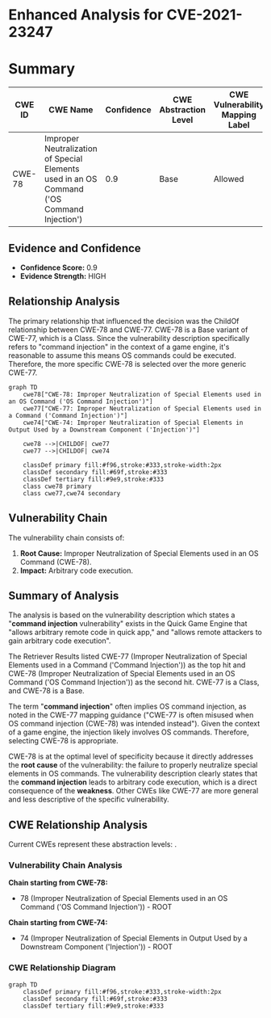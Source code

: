 # Enhanced Analysis for CVE-2021-23247

# Summary
| CWE ID | CWE Name | Confidence | CWE Abstraction Level | CWE Vulnerability Mapping Label | CWE-Vulnerability Mapping Notes |
|---|---|---|---|---|---|
| CWE-78 | Improper Neutralization of Special Elements used in an OS Command ('OS Command Injection') | 0.9 | Base | Allowed | Primary CWE |

## Evidence and Confidence

*   **Confidence Score:** 0.9
*   **Evidence Strength:** HIGH

## Relationship Analysis
The primary relationship that influenced the decision was the ChildOf relationship between CWE-78 and CWE-77. CWE-78 is a Base variant of CWE-77, which is a Class. Since the vulnerability description specifically refers to "command injection" in the context of a game engine, it's reasonable to assume this means OS commands could be executed. Therefore, the more specific CWE-78 is selected over the more generic CWE-77.

```mermaid
graph TD
    cwe78["CWE-78: Improper Neutralization of Special Elements used in an OS Command ('OS Command Injection')"]
    cwe77["CWE-77: Improper Neutralization of Special Elements used in a Command ('Command Injection')"]
    cwe74["CWE-74: Improper Neutralization of Special Elements in Output Used by a Downstream Component ('Injection')"]

    cwe78 -->|CHILDOF| cwe77
    cwe77 -->|CHILDOF| cwe74
    
    classDef primary fill:#f96,stroke:#333,stroke-width:2px
    classDef secondary fill:#69f,stroke:#333
    classDef tertiary fill:#9e9,stroke:#333
    class cwe78 primary
    class cwe77,cwe74 secondary
```

## Vulnerability Chain
The vulnerability chain consists of:
1.  **Root Cause:** Improper Neutralization of Special Elements used in an OS Command (CWE-78).
2.  **Impact:** Arbitrary code execution.

## Summary of Analysis
The analysis is based on the vulnerability description which states a "**command injection** vulnerability" exists in the Quick Game Engine that "allows arbitrary remote code in quick app," and "allows remote attackers to gain arbitrary code execution".

The Retriever Results listed CWE-77 (Improper Neutralization of Special Elements used in a Command ('Command Injection')) as the top hit and CWE-78 (Improper Neutralization of Special Elements used in an OS Command ('OS Command Injection')) as the second hit.
CWE-77 is a Class, and CWE-78 is a Base.

The term "**command injection**" often implies OS command injection, as noted in the CWE-77 mapping guidance ("CWE-77 is often misused when OS command injection (CWE-78) was intended instead"). Given the context of a game engine, the injection likely involves OS commands. Therefore, selecting CWE-78 is appropriate.

CWE-78 is at the optimal level of specificity because it directly addresses the **root cause** of the vulnerability: the failure to properly neutralize special elements in OS commands. The vulnerability description clearly states that the **command injection** leads to arbitrary code execution, which is a direct consequence of the **weakness**. Other CWEs like CWE-77 are more general and less descriptive of the specific vulnerability.


## CWE Relationship Analysis

Current CWEs represent these abstraction levels: .


### Vulnerability Chain Analysis

**Chain starting from CWE-78:**
- 78 (Improper Neutralization of Special Elements used in an OS Command ('OS Command Injection')) - ROOT


**Chain starting from CWE-74:**
- 74 (Improper Neutralization of Special Elements in Output Used by a Downstream Component ('Injection')) - ROOT



### CWE Relationship Diagram

```mermaid
graph TD
    classDef primary fill:#f96,stroke:#333,stroke-width:2px
    classDef secondary fill:#69f,stroke:#333
    classDef tertiary fill:#9e9,stroke:#333
```